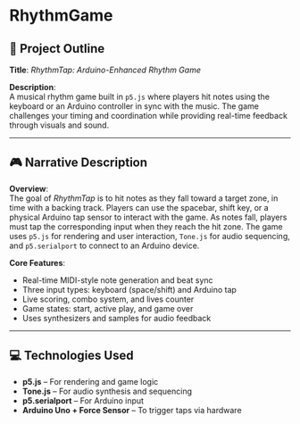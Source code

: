 # RhythmGame
## 🧩 Project Outline

**Title**: *RhythmTap: Arduino-Enhanced Rhythm Game*

**Description**:  
A musical rhythm game built in `p5.js` where players hit notes using the keyboard or an Arduino controller in sync with the music. The game challenges your timing and coordination while providing real-time feedback through visuals and sound.

---

## 🎮 Narrative Description

**Overview**:  
The goal of *RhythmTap* is to hit notes as they fall toward a target zone, in time with a backing track. Players can use the spacebar, shift key, or a physical Arduino tap sensor to interact with the game. As notes fall, players must tap the corresponding input when they reach the hit zone. The game uses `p5.js` for rendering and user interaction, `Tone.js` for audio sequencing, and `p5.serialport` to connect to an Arduino device.

**Core Features**:
- Real-time MIDI-style note generation and beat sync  
- Three input types: keyboard (space/shift) and Arduino tap  
- Live scoring, combo system, and lives counter  
- Game states: start, active play, and game over  
- Uses synthesizers and samples for audio feedback  

---

## 💻 Technologies Used

- **p5.js** – For rendering and game logic  
- **Tone.js** – For audio synthesis and sequencing  
- **p5.serialport** – For Arduino input  
- **Arduino Uno + Force Sensor** – To trigger taps via hardware  
